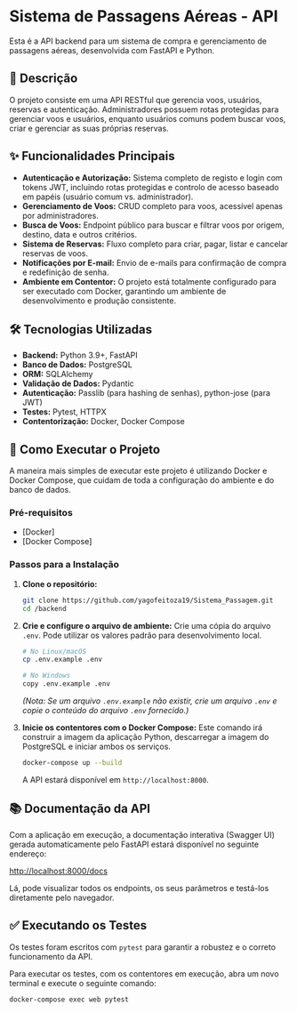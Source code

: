 # Sistema de Passagens Aéreas - API

Esta é a API backend para um sistema de compra e gerenciamento de passagens aéreas, desenvolvida com FastAPI e Python.

## 📜 Descrição

O projeto consiste em uma API RESTful que gerencia voos, usuários, reservas e autenticação. Administradores possuem rotas protegidas para gerenciar voos e usuários, enquanto usuários comuns podem buscar voos, criar e gerenciar as suas próprias reservas.

## ✨ Funcionalidades Principais

-   **Autenticação e Autorização:** Sistema completo de registo e login com tokens JWT, incluindo rotas protegidas e controlo de acesso baseado em papéis (usuário comum vs. administrador).
-   **Gerenciamento de Voos:** CRUD completo para voos, acessível apenas por administradores.
-   **Busca de Voos:** Endpoint público para buscar e filtrar voos por origem, destino, data e outros critérios.
-   **Sistema de Reservas:** Fluxo completo para criar, pagar, listar e cancelar reservas de voos.
-   **Notificações por E-mail:** Envio de e-mails para confirmação de compra e redefinição de senha.
-   **Ambiente em Contentor:** O projeto está totalmente configurado para ser executado com Docker, garantindo um ambiente de desenvolvimento e produção consistente.

## 🛠️ Tecnologias Utilizadas

-   **Backend:** Python 3.9+, FastAPI
-   **Banco de Dados:** PostgreSQL
-   **ORM:** SQLAlchemy
-   **Validação de Dados:** Pydantic
-   **Autenticação:** Passlib (para hashing de senhas), python-jose (para JWT)
-   **Testes:** Pytest, HTTPX
-   **Contentorização:** Docker, Docker Compose

## 🚀 Como Executar o Projeto

A maneira mais simples de executar este projeto é utilizando Docker e Docker Compose, que cuidam de toda a configuração do ambiente e do banco de dados.

### Pré-requisitos

-   [Docker]
-   [Docker Compose]

### Passos para a Instalação

1.  **Clone o repositório:**
    ```bash
    git clone https://github.com/yagofeitoza19/Sistema_Passagem.git
    cd /backend
    ```

2.  **Crie e configure o arquivo de ambiente:**
    Crie uma cópia do arquivo `.env`. Pode utilizar os valores padrão para desenvolvimento local.
    ```bash
    # No Linux/macOS
    cp .env.example .env

    # No Windows
    copy .env.example .env
    ```
    *(Nota: Se um arquivo `.env.example` não existir, crie um arquivo `.env` e copie o conteúdo do arquivo `.env` fornecido.)*

3.  **Inicie os contentores com o Docker Compose:**
    Este comando irá construir a imagem da aplicação Python, descarregar a imagem do PostgreSQL e iniciar ambos os serviços.
    ```bash
    docker-compose up --build
    ```
    A API estará disponível em `http://localhost:8000`.

## 📚 Documentação da API

Com a aplicação em execução, a documentação interativa (Swagger UI) gerada automaticamente pelo FastAPI estará disponível no seguinte endereço:

[http://localhost:8000/docs](http://localhost:8000/docs)

Lá, pode visualizar todos os endpoints, os seus parâmetros e testá-los diretamente pelo navegador.

## ✅ Executando os Testes

Os testes foram escritos com `pytest` para garantir a robustez e o correto funcionamento da API.

Para executar os testes, com os contentores em execução, abra um novo terminal e execute o seguinte comando:

```bash
docker-compose exec web pytest
